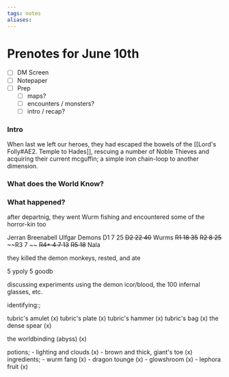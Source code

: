 ```yaml
---
tags: notes
aliases:
---
```


# Prenotes for June 10th
- [ ] DM Screen
- [ ] Notepaper
- [ ] Prep
	- [ ] maps?
	- [ ] encounters / monsters?
	- [ ] intro / recap?

### Intro

When last we left our heroes, they had escaped the bowels of the [[Lord's Folly#AE2. Temple to Hades]], rescuing a number of Noble Thieves and acquiring their current mcguffin; a simple iron chain-loop to another dimension.

### What does the World Know?

### What happened?

after departnig, they went Wurm fishing and encountered some of the horror-kin too

Jerran
Breenabell
Ulfgar
Demons 
	D1 7 25
	~~D2 22 40~~
Wurms 
	~~R1 18 35~~
	~~R2 8 25~~
	~~R3 7 ~~
	~~R4* 4 7 13~~
	~~R5 18~~
Nala

they killed the demon monkeys, rested, and ate

5 ypoly
5 goodb

discussing experiments using the demon icor/blood, the 100 infernal glasses, etc.

identifying:;

tubric's amulet (x)
tubric's plate (x)
tubric's hammer (x)
tubric's bag (x)
the dense spear (x)

the worldbinding (abyss) (x)

potions;
	- lighting and clouds (x)
	- brown and thick, giant's toe (x)
ingredients;
	- wurm fang (x)
	- dragon tounge (x)
	- glowshroom (x)
	- lephora fruit (x)




